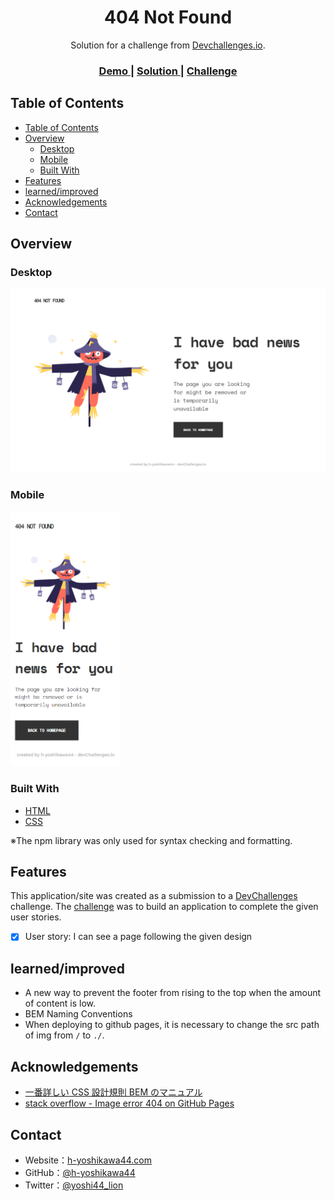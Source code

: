 <!-- Please update value in the {}  -->

<h1 align="center">404 Not Found</h1>

<div align="center">
   Solution for a challenge from  <a href="http://devchallenges.io" target="_blank">Devchallenges.io</a>.
</div>

<div align="center">
  <h3>
    <a href="https://h-yoshikawa44.github.io/404-not-found/">
      Demo
    </a>
    <span> | </span>
    <a href="https://devchallenges.io/solutions/YPhZQTkeMmNiwBx00RsM">
      Solution
    </a>
    <span> | </span>
    <a href="https://devchallenges.io/challenges/wBunSb7FPrIepJZAg0sY">
      Challenge
    </a>
  </h3>
</div>

<!-- TABLE OF CONTENTS -->

## Table of Contents

- [Table of Contents](#table-of-contents)
- [Overview](#overview)
  - [Desktop](#desktop)
  - [Mobile](#mobile)
  - [Built With](#built-with)
- [Features](#features)
- [learned/improved](#learnedimproved)
- [Acknowledgements](#acknowledgements)
- [Contact](#contact)

<!-- OVERVIEW -->

## Overview

### Desktop

![overview - desktop](/screenshots/desktop.png)

### Mobile

<img src="/screenshots/mobile.png" alt="overview - mobile" width="35%">

### Built With

<!-- This section should list any major frameworks that you built your project using. Here are a few examples.-->

- [HTML](https://developer.mozilla.org/ja/docs/Web/HTML)
- [CSS](https://developer.mozilla.org/ja/docs/Web/CSS)

※The npm library was only used for syntax checking and formatting.

## Features

<!-- List the features of your application or follow the template. Don't share the figma file here :) -->

This application/site was created as a submission to a [DevChallenges](https://devchallenges.io/challenges) challenge. The [challenge](https://devchallenges.io/challenges/wBunSb7FPrIepJZAg0sY) was to build an application to complete the given user stories.

- [x] User story: I can see a page following the given design

## learned/improved

- A new way to prevent the footer from rising to the top when the amount of content is low.
- BEM Naming Conventions
- When deploying to github pages, it is necessary to change the src path of img from `/` to `./`.

## Acknowledgements

<!-- This section should list any articles or add-ons/plugins that helps you to complete the project. This is optional but it will help you in the future. For exmpale -->

- [一番詳しい CSS 設計規則 BEM のマニュアル](https://qiita.com/Takuan_Oishii/items/0f0d2c5dc33a9b2d9cb1)
- [stack overflow - Image error 404 on GitHub Pages](https://stackoverflow.com/questions/41921172/image-error-404-on-github-pages)

## Contact

- Website：[h-yoshikawa44.com](https://h-yoshikawa44.com)
- GitHub：[@h-yoshikawa44](https://github.com/h-yoshikawa44)
- Twitter：[@yoshi44_lion](https://twitter.com/yoshi44_lion)
